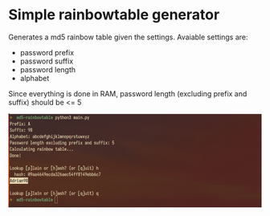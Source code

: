 # Simple rainbowtable generator

Generates a md5 rainbow table given the settings.
Avaiable settings are:

- password prefix
- password suffix
- password length
- alphabet

Since everything is done in RAM, password length (excluding prefix and suffix) should be <= 5

![Example](/screenshot.png?raw=true "Screenshot")
